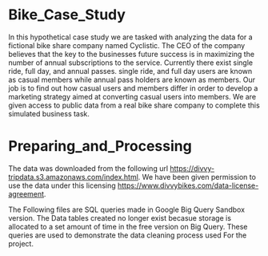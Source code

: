 # Bike_Case_Study

  In this hypothetical case study we are tasked with analyzing the data for a fictional bike share company named Cyclistic. The CEO of the company believes that the key to the businesses future success is in maximizing the number of annual subscriptions to the service. Currently there exist single ride, full day, and annual passes. single ride, and full day users are known as casual members while annual pass holders are known as members. Our job is to find out how casual users and members differ in order to develop a marketing strategy aimed at converting casual users into members. We are given access to public data from a real bike share company to complete this simulated business task.

# Preparing_and_Processing

  The data was downloaded from the following url https://divvy-tripdata.s3.amazonaws.com/index.html. We have been given permission to use the data under this licensing https://www.divvybikes.com/data-license-agreement. 

  The Following files are SQL queries made in Google Big Query Sandbox version. The Data tables created no longer exist becasue storage is allocated to a set amount of time in the free version on Big Query. These queries are used to demonstrate the data cleaning process used For the project.
